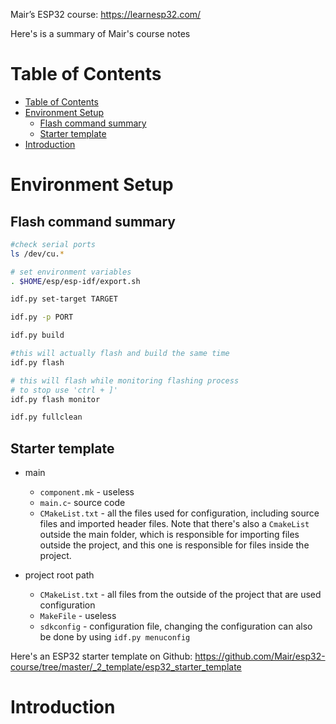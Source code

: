  
Mair’s ESP32 course: https://learnesp32.com/

Here's is a summary of Mair's course notes 
  

# Table of Contents
- [Table of Contents](#table-of-contents)
- [Environment Setup](#environment-setup)
  - [Flash command summary](#flash-command-summary)
  - [Starter template](#starter-template)
- [Introduction](#introduction)


# Environment Setup 
  
## Flash command summary
```sh
#check serial ports
ls /dev/cu.*   

# set environment variables
. $HOME/esp/esp-idf/export.sh 

idf.py set-target TARGET

idf.py -p PORT

idf.py build

#this will actually flash and build the same time
idf.py flash 

# this will flash while monitoring flashing process
# to stop use 'ctrl + ]'
idf.py flash monitor 

idf.py fullclean
  ```
## Starter template
- main
  - `component.mk` - useless
  - `main.c`- source code
  - `CMakeList.txt` - all the files used for configuration, including source files and imported header files. Note that there's also a `CmakeList` outside the main folder, which is responsible for importing files outside the project, and this one is responsible for files inside the project.

- project root path
  - `CMakeList.txt` - all files from the outside of the project that are used configuration 
  - `MakeFile` - useless
  - `sdkconfig` - configuration file, changing the configuration can also be done by using `idf.py menuconfig`

Here's an ESP32 starter template on Github: https://github.com/Mair/esp32-course/tree/master/_2_template/esp32_starter_template

# Introduction 
